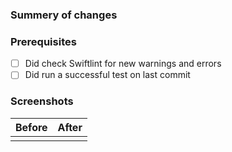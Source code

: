 ### Summery of changes


### Prerequisites

- [ ] Did check Swiftlint for new warnings and errors
- [ ] Did run a successful test on last commit

### Screenshots

| Before | After |
| ------ | ----- |
|        |       |

